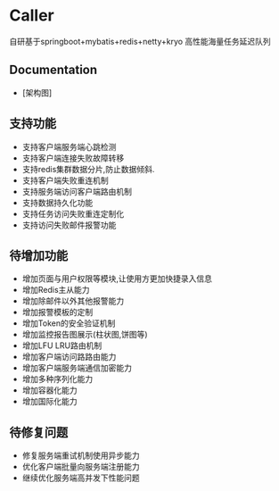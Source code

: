 # Caller
自研基于springboot+mybatis+redis+netty+kryo 高性能海量任务延迟队列

## Documentation
- [架构图]


## 支持功能
- 支持客户端服务端心跳检测
- 支持客户端连接失败故障转移
- 支持redis集群数据分片,防止数据倾斜.
- 支持客户端失败重连机制
- 支持服务端访问客户端路由机制
- 支持数据持久化功能
- 支持任务访问失败重连定制化
- 支持访问失败邮件报警功能

## 待增加功能
- 增加页面与用户权限等模块,让使用方更加快捷录入信息
- 增加Redis主从能力
- 增加除邮件以外其他报警能力
- 增加报警模板的定制
- 增加Token的安全验证机制
- 增加监控报告图展示(柱状图,饼图等) 
- 增加LFU LRU路由机制
- 增加客户端访问路路由能力 
- 增加客户端服务端通信加密能力
- 增加多种序列化能力
- 增加容器化能力
- 增加国际化能力

 
## 待修复问题
- 修复服务端重试机制使用异步能力
- 优化客户端批量向服务端注册能力
- 继续优化服务端高并发下性能问题  

